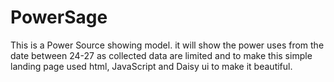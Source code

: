 # PowerSage
This is a Power Source showing model. it will show the power uses from the date between 24-27 as collected data are limited and to make this simple landing page used html, JavaScript and Daisy ui to make it beautiful. 
